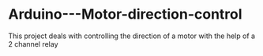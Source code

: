 # Arduino---Motor-direction-control
This project deals with controlling the direction of a motor with the help of a 2 channel relay
